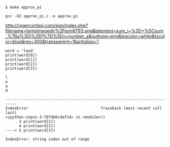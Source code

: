 ~~~ {.input}
$ make approx_pi
~~~
~~~
gcc -O2 approx_pi.c -o approx_pi
~~~

http://rogercortesi.com/eqn/index.php?filename=tempimagedir%2Feqn6793.png&latextext=sum_i+%3D+%5Csum_%7Ba%3Di%2B1%7D%5En+number_a&outtype=png&bgcolor=white&txcolor=blue&res=300&transparent=1&antialias=1

~~~ {.python}
word = 'lead'
print(word[0])
print(word[1])
print(word[2])
print(word[3])

~~~
~~~ {.output}
l
e
a
d
~~~

~~~ {.error}
---------------------------------------------------------------------------
IndexError                                Traceback (most recent call last)
<ipython-input-3-7974b6cdaf14> in <module>()
      3 print(word[1])
      4 print(word[2])
----> 5 print(word[3])

IndexError: string index out of range
~~~
